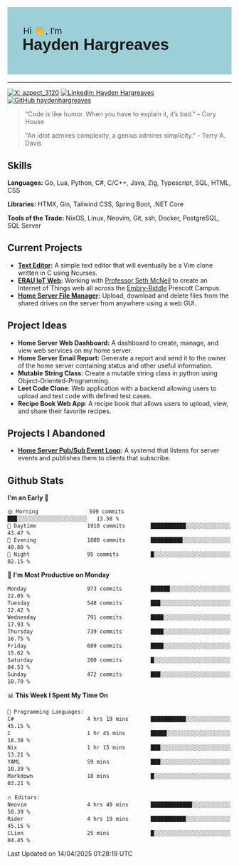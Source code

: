 ![Hayden Hargreaves](https://github.com/Azpect3120/Azpect3120/blob/master/download.png?raw=true)

<hr>

[![X: azpect_3120](https://img.shields.io/twitter/follow/azpect_3120?style=social)](https://x.com/azpect_3120)
[![Linkedin: Hayden Hargreaves](https://img.shields.io/badge/-Hayden%20Hargreaves-blue?style=flat-square&logo=Linkedin&logoColor=white&link=https://www.linkedin.com/in/hayden-hargreaves-37b2802a4/)](https://www.linkedin.com/in/hayden-hargreaves-37b2802a4/)
[![GitHub haydenhargreaves](https://img.shields.io/github/followers/haydenhargreaves?label=follow&style=social)](https://github.com/haydenhargreaves)

> "Code is like humor. When you have to explain it, it’s bad." – Cory House
> 
> "An idiot admires complexity, a genius admires simplicity." - Terry A. Davis


## Skills
**Languages:** Go, Lua, Python, C#, C/C++, Java, Zig, Typescript, SQL, HTML, CSS 

**Libraries:** HTMX, Gin, Tailwind CSS, Spring Boot, .NET Core

**Tools of the Trade:** NixOS, Linux, Neovim, Git, ssh, Docker, PostgreSQL, SQL Server


## Current Projects 
- **[Text Editor](https://github.com/haydenhargreaves/TextEditor):** A simple text editor that will eventually be a Vim clone written in C using Ncurses.
- **[ERAU IoT Web](https://github.com/haydenhargreaves/InternetOfThings):** Working with [Professor Seth McNeil](https://github.com/semcneil) to create an Internet of Things web all across the [Embry-Riddle](https://erau.edu) Prescott Campus.
- **[Home Server File Manager](https://github.com/haydenhargreaves/ServerFileManager):** Upload, download and delete files from the shared drives on the server from anywhere using a web GUI.


## Project Ideas
- **Home Server Web Dashboard:** A dashboard to create, manage, and view web services on my home server.
- **Home Server Email Report:** Generate a report and send it to the owner of the home server containing status and other useful information.
- **Mutable String Class:** Create a mutable string class in python using Object-Oriented-Programming.
- **Leet Code Clone**: Web application with a backend allowing users to upload and test code with defined test cases.
- **Recipe Book Web App**: A recipe book that allows users to upload, view, and share their favorite recipes.

## Projects I Abandoned 
- **[Home Server Pub/Sub Event Loop](https://github.com/haydenhargreaves/TCPNotificationManager):** A systemd that listens for server events and publishes them to clients that subscribe.


## Github Stats

<!--START_SECTION:waka-->
**I'm an Early 🐤** 

```text
🌞 Morning                599 commits         ███░░░░░░░░░░░░░░░░░░░░░░   13.58 % 
🌆 Daytime                1918 commits        ███████████░░░░░░░░░░░░░░   43.47 % 
🌃 Evening                1800 commits        ██████████░░░░░░░░░░░░░░░   40.80 % 
🌙 Night                  95 commits          █░░░░░░░░░░░░░░░░░░░░░░░░   02.15 % 
```
📅 **I'm Most Productive on Monday** 

```text
Monday                   973 commits         ██████░░░░░░░░░░░░░░░░░░░   22.05 % 
Tuesday                  548 commits         ███░░░░░░░░░░░░░░░░░░░░░░   12.42 % 
Wednesday                791 commits         ████░░░░░░░░░░░░░░░░░░░░░   17.93 % 
Thursday                 739 commits         ████░░░░░░░░░░░░░░░░░░░░░   16.75 % 
Friday                   689 commits         ████░░░░░░░░░░░░░░░░░░░░░   15.62 % 
Saturday                 200 commits         █░░░░░░░░░░░░░░░░░░░░░░░░   04.53 % 
Sunday                   472 commits         ███░░░░░░░░░░░░░░░░░░░░░░   10.70 % 
```


📊 **This Week I Spent My Time On** 

```text
💬 Programming Languages: 
C#                       4 hrs 19 mins       ███████████░░░░░░░░░░░░░░   45.15 % 
C                        1 hr 45 mins        █████░░░░░░░░░░░░░░░░░░░░   18.38 % 
Nix                      1 hr 15 mins        ███░░░░░░░░░░░░░░░░░░░░░░   13.21 % 
YAML                     59 mins             ███░░░░░░░░░░░░░░░░░░░░░░   10.39 % 
Markdown                 18 mins             █░░░░░░░░░░░░░░░░░░░░░░░░   03.21 % 

🔥 Editors: 
Neovim                   4 hrs 49 mins       █████████████░░░░░░░░░░░░   50.39 % 
Rider                    4 hrs 19 mins       ███████████░░░░░░░░░░░░░░   45.15 % 
CLion                    25 mins             █░░░░░░░░░░░░░░░░░░░░░░░░   04.45 % 
```


 Last Updated on 14/04/2025 01:28:19 UTC
<!--END_SECTION:waka-->
